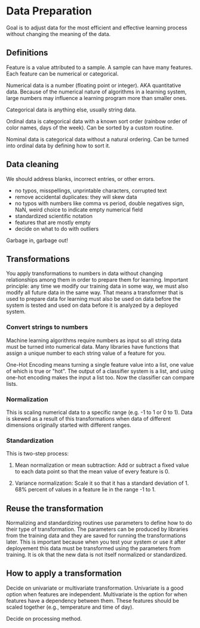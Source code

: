 # Data Preparation

Goal is to adjust data for the most efficient and effective learning process without changing the meaning of the data.

## Definitions
Feature is a value attributed to a sample. A sample can have many features. Each feature can be numerical or categorical.

Numerical data is a number (floating point or integer). AKA quantitative data. Because of the numerical nature of algorithms in a learning system, large numbers may influence a learning program more than smaller ones.

Categorical data is anything else, usually string data.

Ordinal data is categorical data with a known sort order (rainbow order of color names, days of the week). Can be sorted by a custom routine.

Nominal data is categorical data without a natural ordering. Can be turned into ordinal data by defining how to sort it.

## Data cleaning

We should address blanks, incorrect entries, or other errors.

- no typos, misspellings, unprintable characters, corrupted text
- remove accidental duplicates: they will skew data
- no typos with numbers like comma vs period, double negatives sign, NaN, weird choice to indicate empty numerical field
- standardized scientific notation
- features that are mostly empty
- decide on what to do with outliers

Garbage in, garbage out!

## Transformations

You apply transformations to numbers in data without changing relationships among them in order to prepare them for learning. Important principle: any time we modify our training data in some way, we must also modify all future data in the same way. That means a transformer that is used to prepare data for learning must also be used on data before the system is tested and used on data before it is analyzed by a deployed system.

### Convert strings to numbers
Machine learning algorithms require numbers as input so all string data must be turned into numerical data. Many libraries have functions that assign a unique number to each string value of a feature for you.

One-Hot Encoding means turning a single feature value into a list, one value of which is true or "hot". The output of a classifier system is a list, and using one-hot encoding makes the input a list too. Now the classifier can compare lists.

### Normalization

This is scaling numerical data to a specific range (e.g. -1 to 1 or 0 to 1). Data is skewed as a result of this transformations when data of different dimensions originally started with different ranges.

### Standardization

This is two-step process: 

1. Mean normalization or mean subtraction: Add or subtract a fixed value to each data point so that the mean value of every feature is 0.

2. Variance normalization: Scale it so that it has a standard deviation of 1. 68% percent of values in a feature lie in the range -1 to 1.

## Reuse the transformation

Normalizing and standardizing routines use parameters to define how to do their type of transformation. The parameters can be produced by libraries from the training data and they are saved for running the transformations later. This is important because when you test your system or use it after deployement this data must be transformed using the parameters from training. It is ok that the new data is not itself normalized or standardized.

## How to apply a transformation

Decide on univariate or multivariate transformation. Univariate is a good option when features are independent. Multivariate is the option for when features have a dependency between them. These features should be scaled together (e.g., temperature and time of day).

Decide on processing method.
